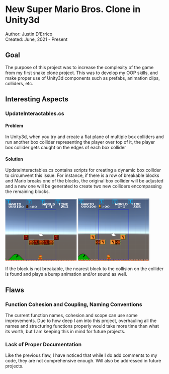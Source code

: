 <h1> New Super Mario Bros. Clone in Unity3d </h1>
Author: Justin D'Errico  <br>
Created: June, 2021 - Present <br>
<h2> Goal </h2>
The purpose of this project was to increase the complexity of the game from my first snake clone project. This was to develop my OOP skills, and make proper use of Unity3d components such as prefabs, animation clips, colliders, etc.
 
<h2> Interesting Aspects </h2>
<h3> UpdateInteractables.cs </h3>
<h4> Problem </h4>
In Unity3d, when you try and create a flat plane of multiple box colliders and run another box collider representing the player over top of it, the player box collider gets caught on the edges of each box collider
<h4> Solution </h4>
UpdateInteractables.cs contains scripts for creating a dynamic box collider to circumvent this issue. For instance, if there is a row of breakable blocks and Mario breaks one of the blocks, the original box collider will be adjusted and a new one will be generated to create two new colliders encompassing the remaining blocks. <br>
<p float="center">
  <img src="README Additions/Interactables_1.PNG" alt="Dynamic Collider Unbroken" width=45%> 
  <img src="README Additions/Interactables_2.PNG" alt="Dynamic Collider Broken" width=45%> 
</p>  
If the block is not breakable, the nearest block to the collision on the collider is found and plays a bump animation and/or sound as well.

<h2> Flaws </h2>
<h3> Function Cohesion and Coupling, Naming Conventions </h3>
The current function names, cohesion and scope can use some improvements. Due to how deep I am into this project, overhauling all the names and structuring functions properly would take 
more time than what its worth, but I am keeping this in mind for future projects.
<h3> Lack of Proper Documentation </h3>
Like the previous flaw, I have noticed that while I do add comments to my code, they are not comprehensive enough. Will also be addressed in future projects.
